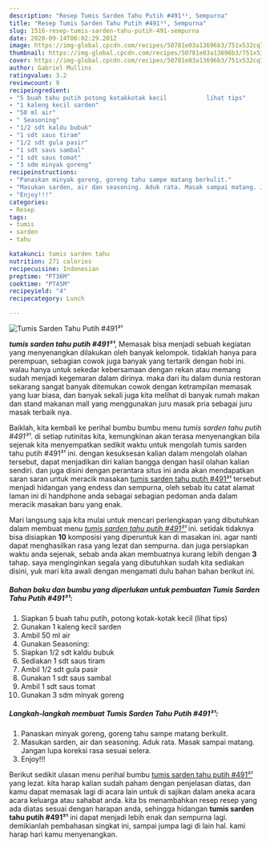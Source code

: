 ```yaml
---
description: "Resep Tumis Sarden Tahu Putih #491³¹, Sempurna"
title: "Resep Tumis Sarden Tahu Putih #491³¹, Sempurna"
slug: 1516-resep-tumis-sarden-tahu-putih-491-sempurna
date: 2020-09-14T06:02:29.201Z
image: https://img-global.cpcdn.com/recipes/50781e03a13696b3/751x532cq70/tumis-sarden-tahu-putih-491-foto-resep-utama.jpg
thumbnail: https://img-global.cpcdn.com/recipes/50781e03a13696b3/751x532cq70/tumis-sarden-tahu-putih-491-foto-resep-utama.jpg
cover: https://img-global.cpcdn.com/recipes/50781e03a13696b3/751x532cq70/tumis-sarden-tahu-putih-491-foto-resep-utama.jpg
author: Gabriel Mullins
ratingvalue: 3.2
reviewcount: 9
recipeingredient:
- "5 buah tahu putih potong kotakkotak kecil           lihat tips"
- "1 kaleng kecil sarden"
- "50 ml air"
- " Seasoning"
- "1/2 sdt kaldu bubuk"
- "1 sdt saus tiram"
- "1/2 sdt gula pasir"
- "1 sdt saus sambal"
- "1 sdt saus tomat"
- "3 sdm minyak goreng"
recipeinstructions:
- "Panaskan minyak goreng, goreng tahu sampe matang berkulit."
- "Masukan sarden, air dan seasoning. Aduk rata. Masak sampai matang. Jangan lupa koreksi rasa sesuai selera."
- "Enjoy!!!"
categories:
- Resep
tags:
- tumis
- sarden
- tahu

katakunci: tumis sarden tahu 
nutrition: 271 calories
recipecuisine: Indonesian
preptime: "PT36M"
cooktime: "PT45M"
recipeyield: "4"
recipecategory: Lunch

---
```



![Tumis Sarden Tahu Putih #491³¹](https://img-global.cpcdn.com/recipes/50781e03a13696b3/751x532cq70/tumis-sarden-tahu-putih-491-foto-resep-utama.jpg)

<b><i>tumis sarden tahu putih #491³¹</i></b>, Memasak bisa menjadi sebuah kegiatan yang menyenangkan dilakukan oleh banyak kelompok. tidaklah hanya para perempuan, sebagian cowok juga banyak yang tertarik dengan hobi ini. walau hanya untuk sekedar kebersamaan dengan rekan atau memang sudah menjadi kegemaran dalam dirinya. maka dari itu dalam dunia restoran sekarang sangat banyak ditemukan cowok dengan ketrampilan memasak yang luar biasa, dan banyak sekali juga kita melihat di banyak rumah makan dan stand makanan mall yang menggunakan juru masak pria sebagai juru masak terbaik nya.



Baiklah, kita kembali ke perihal bumbu bumbu menu <i>tumis sarden tahu putih #491³¹</i>. di setiap rutinitas kita, kemungkinan akan terasa menyenangkan bila sejenak kita menyempatkan sedikit waktu untuk mengolah tumis sarden tahu putih #491³¹ ini. dengan kesuksesan kalian dalam mengolah olahan tersebut, dapat menjadikan diri kalian bangga dengan hasil olahan kalian sendiri. dan juga disini dengan perantara situs ini anda akan mendapatkan saran saran untuk meracik masakan <u>tumis sarden tahu putih #491³¹</u> tersebut menjadi hidangan yang endess dan sempurna, oleh sebab itu catat alamat laman ini di handphone anda sebagai sebagian pedoman anda dalam meracik masakan baru yang enak.


Mari langsung saja kita mulai untuk mencari perlengkapan yang dibutuhkan dalam membuat menu <u><i>tumis sarden tahu putih #491³¹</i></u> ini. setidak tidaknya bisa disiapkan <b>10</b> komposisi yang diperuntuk kan di masakan ini. agar nanti dapat menghasilkan rasa yang lezat dan sempurna. dan juga persiapkan waktu anda sejenak, sebab anda akan membuatnya kurang lebih dengan <b>3</b> tahap. saya menginginkan segala yang dibutuhkan sudah kita sediakan disini, yuk mari kita awali dengan mengamati dulu bahan bahan berikut ini.

<!--inarticleads1-->

##### Bahan baku dan bumbu yang diperlukan untuk pembuatan Tumis Sarden Tahu Putih #491³¹:

1. Siapkan 5 buah tahu putih, potong kotak-kotak kecil           (lihat tips)
1. Gunakan 1 kaleng kecil sarden
1. Ambil 50 ml air
1. Gunakan  Seasoning:
1. Siapkan 1/2 sdt kaldu bubuk
1. Sediakan 1 sdt saus tiram
1. Ambil 1/2 sdt gula pasir
1. Gunakan 1 sdt saus sambal
1. Ambil 1 sdt saus tomat
1. Gunakan 3 sdm minyak goreng




<!--inarticleads2-->

##### Langkah-langkah membuat Tumis Sarden Tahu Putih #491³¹:

1. Panaskan minyak goreng, goreng tahu sampe matang berkulit.
1. Masukan sarden, air dan seasoning. Aduk rata. Masak sampai matang. Jangan lupa koreksi rasa sesuai selera.
1. Enjoy!!!




Berikut sedikit ulasan menu perihal bumbu <u>tumis sarden tahu putih #491³¹</u> yang lezat. kita harap kalian sudah paham dengan penjelasan diatas, dan kamu dapat memasak lagi di acara lain untuk di sajikan dalam aneka acara acara keluarga atau sahabat anda. kita bs menambahkan resep resep yang ada diatas sesuai dengan harapan anda, sehingga hidangan <b>tumis sarden tahu putih #491³¹</b> ini dapat menjadi lebih enak dan sempurna lagi. demikianlah pembahasan singkat ini, sampai jumpa lagi di lain hal. kami harap hari kamu menyenangkan.
